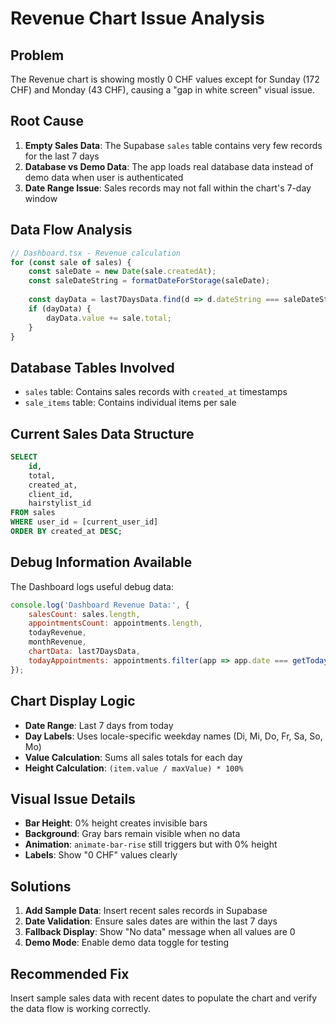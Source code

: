 # Revenue Chart Issue Analysis

## Problem
The Revenue chart is showing mostly 0 CHF values except for Sunday (172 CHF) and Monday (43 CHF), causing a "gap in white screen" visual issue.

## Root Cause
1. **Empty Sales Data**: The Supabase `sales` table contains very few records for the last 7 days
2. **Database vs Demo Data**: The app loads real database data instead of demo data when user is authenticated
3. **Date Range Issue**: Sales records may not fall within the chart's 7-day window

## Data Flow Analysis
```javascript
// Dashboard.tsx - Revenue calculation
for (const sale of sales) {
    const saleDate = new Date(sale.createdAt);
    const saleDateString = formatDateForStorage(saleDate);
    
    const dayData = last7DaysData.find(d => d.dateString === saleDateString);
    if (dayData) {
        dayData.value += sale.total;
    }
}
```

## Database Tables Involved
- `sales` table: Contains sales records with `created_at` timestamps
- `sale_items` table: Contains individual items per sale

## Current Sales Data Structure
```sql
SELECT 
    id, 
    total, 
    created_at, 
    client_id, 
    hairstylist_id 
FROM sales 
WHERE user_id = [current_user_id] 
ORDER BY created_at DESC;
```

## Debug Information Available
The Dashboard logs useful debug data:
```javascript
console.log('Dashboard Revenue Data:', {
    salesCount: sales.length,
    appointmentsCount: appointments.length,
    todayRevenue,
    monthRevenue,
    chartData: last7DaysData,
    todayAppointments: appointments.filter(app => app.date === getTodayString()).length
});
```

## Chart Display Logic
- **Date Range**: Last 7 days from today
- **Day Labels**: Uses locale-specific weekday names (Di, Mi, Do, Fr, Sa, So, Mo)
- **Value Calculation**: Sums all sales totals for each day
- **Height Calculation**: `(item.value / maxValue) * 100%`

## Visual Issue Details
- **Bar Height**: 0% height creates invisible bars
- **Background**: Gray bars remain visible when no data
- **Animation**: `animate-bar-rise` still triggers but with 0% height
- **Labels**: Show "0 CHF" values clearly

## Solutions
1. **Add Sample Data**: Insert recent sales records in Supabase
2. **Date Validation**: Ensure sales dates are within the last 7 days
3. **Fallback Display**: Show "No data" message when all values are 0
4. **Demo Mode**: Enable demo data toggle for testing

## Recommended Fix
Insert sample sales data with recent dates to populate the chart and verify the data flow is working correctly.
